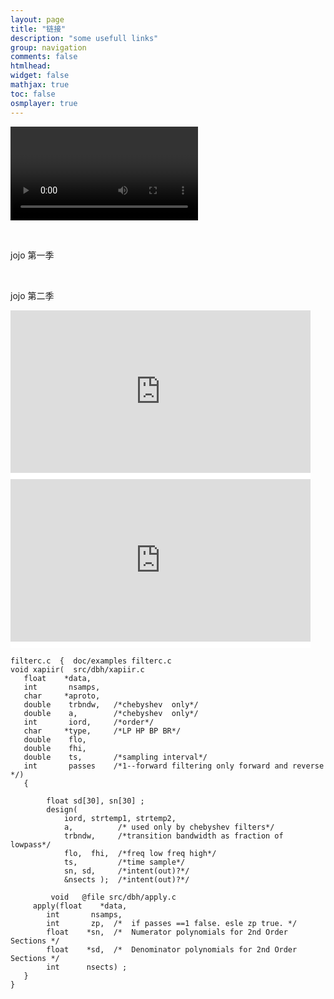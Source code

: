 ```yaml
---
layout: page
title: "链接"
description: "some usefull links"
group: navigation
comments: false
htmlhead: 
widget: false
mathjax: true
toc: false
osmplayer: true
---
```


<script type="text/javascript">
  $(function() {
    $("#youtube").osmplayer({
      width: '100%',
      height: '439px',
      playlist: 'https://gdata.youtube.com/feeds/api/playlists/3936178A38BB5F87?v=2&prettyprint=true'
    });
  });
</script>
<video id="youtube"></video>

<br/>
<p>jojo 第一季</p>
<script type="text/javascript">
  $(function() {
    $("#jojo-sucht-das-gluck").osmplayer({
      playlist: '/video/deutsch-lernen/jojo-sucht-das-gluck/playlist.xml',
      height: '439px'
    });
  });
</script>
<div id="jojo-sucht-das-gluck"></div>

<br/>
<p>jojo 第二季</p>
<iframe src="http://vdt.dw.de/index.php?v=deu_zwojojo&amp;w=460&amp;id=2&amp;showtranscript=0" width="480" height="260" scrolling="no" marginheight="0" marginwidth="0" frameborder="0" style="border-bottom:solid 10px #ffffff;">
</iframe>

<iframe src="http://vdt.dw.de/index.php?v=deu_zwojojo&amp;w=460&amp;id=3&amp;showtranscript=0" width="480" height="260" scrolling="no" marginheight="0" marginwidth="0" frameborder="0" style="border-bottom:solid 10px #ffffff;" >
</iframe>


    filterc.c  {  doc/examples filterc.c
    void xapiir(  src/dbh/xapiir.c
       float    *data,
       int       nsamps,
       char     *aproto,
       double    trbndw,   /*chebyshev  only*/
       double    a,        /*chebyshev  only*/
       int       iord,     /*order*/
       char     *type,     /*LP HP BP BR*/
       double    flo,     
       double    fhi,
       double    ts,       /*sampling interval*/
       int       passes    /*1--forward filtering only forward and reverse */)  
       {   

            float sd[30], sn[30] ;
            design(  
                iord, strtemp1, strtemp2,
                a,          /* used only by chebyshev filters*/
                trbndw,     /*transition bandwidth as fraction of lowpass*/
                flo,  fhi,  /*freq low freq high*/
                ts,         /*time sample*/
                sn, sd,     /*intent(out)?*/
                &nsects );  /*intent(out)?*/

             void   @file src/dbh/apply.c
	     apply(float    *data,
      		int       nsamps,
      		int       zp,  /*  if passes ==1 false. esle zp true. */
      		float    *sn,  /*  Numerator polynomials for 2nd Order Sections */
      		float    *sd,  /*  Denominator polynomials for 2nd Order Sections */
      		int      nsects) ;
       }
    }


<script type="math/tex; mode=display">
 y_n = \sum_1^N \left(b_0 * x_n + b1 * x_{n-1} + b2 * x_{n-2} -  a1 * y_{n-1} - a2 * y_{n-2} \right)
</script>






